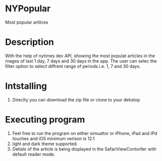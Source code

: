 # NYPopular
Most popular artilces
# Description
With the help of nytimes dev API, showing the most populat articles in the rnages of last 1 day, 7 days and 30 days in the app.
The user can selec the filter option to select diffrent range of periods.i.e. 1, 7 and 30 days.
# Intstalling
1) Direclty you can download the zip file or clone to your dekstop
# Executing program
1) Feel free to run the program on either simualtor or iPhone, iPad and iPd touches and iOS minimum verison is 12.1
2) light and dark theme supported.
3) Detials of the article is being displayed in the SafariViewContorller with default reader mode.
